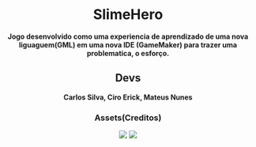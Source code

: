 <h1 align="center"><strong>
    SlimeHero
  </h1>
 <p align="Center">
  Jogo desenvolvido como uma experiencia de aprendizado de uma nova liguaguem(GML) em uma nova IDE (GameMaker) para trazer uma problematica, o esforço.
  </p>
    
  <h2 align="Center"><strong>
       Devs
    </h2>
  <p align="Center">
   Carlos Silva, Ciro Erick, Mateus Nunes
    </p>


<h3 align="Center"><strong>
    Assets(Creditos)
  </h3>
<p align="center">
  <a href="https://pixelmochii.itch.io/mochii-plains" alt="Mochii's Plains Tileset by Mochii" >
      <img src="https://img.shields.io/badge/-Mochii's%20Plains%20Tileset%20by%20Mochii-e34c41?style=flat&logo=itch.io&logoColor=white&link=https://pixelmochii.itch.io/mochii-plains"></a>
  <a href="https://chierit.itch.io/boss-demon-slime" alt="Boss: Demon Slime by chierit" >
      <img src="https://img.shields.io/badge/-Boss:%20Demon%20Slime%20by%20chierit-e34c41?style=flat&logo=itch.io&logoColor=white&link=https://chierit.itch.io/boss-demon-slime"></a>
  </p>
